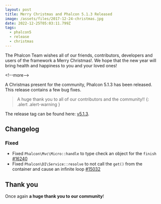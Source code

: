 ```yaml
---
layout: post
title: Merry Christmas and Phalcon 5.1.3 Released
image: /assets/files/2017-12-24-christmas.jpg
date: 2022-12-25T05:03:11.799Z
tags:
  - phalcon5
  - release
  - christmas
---
```

The Phalcon Team wishes all of our friends, contributors, developers and users of the framework a Merry Christmas!. We hope that the new year will bring health and happiness to you and your loved ones!

<﻿!--more-->

A Christmas present for the community, Phalcon 5.1.3 has been released. This release contains a few bug fixes.
<!--more-->

> A huge thank you to all of our contributors and the community!!
{: .alert .alert-warning }

The release tag can be found here: [v5.1.3](https://github.com/phalcon/cphalcon/releases/tag/v5.1.3). 

## Changelog

### Fixed
- Fixed `Phalcon\Mvc\Micro::handle` to type check an object for the `finish` [#16240](https://github.com/phalcon/cphalcon/issues/16240)
- Fixed `Phalcon\DI\Service::resolve` to not call the `get()` from the container and cause an infinite loop [#15032](https://github.com/phalcon/cphalcon/issues/15032)

## Thank you
Once again **a huge thank you to our community**!